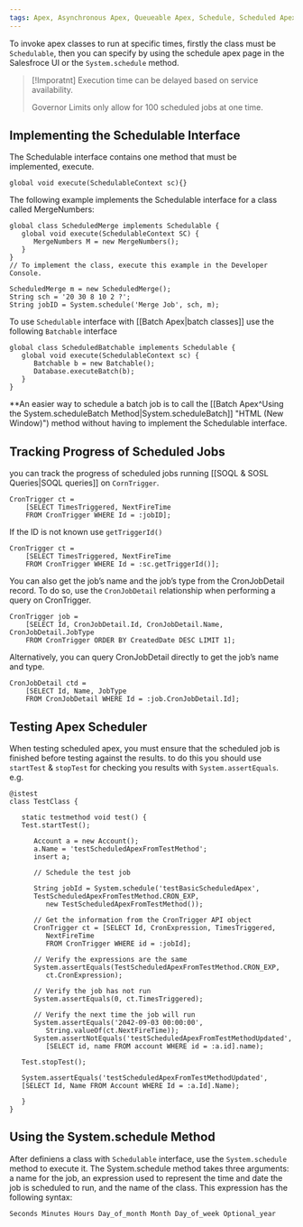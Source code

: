 ```yaml
---
tags: Apex, Asynchronous Apex, Queueable Apex, Schedule, Scheduled Apex, Apex Scheduler, Scheduled Jobs, Jobs, Schedulable
---
```


To invoke apex classes to run at specific times, firstly the class must be `Schedulable`, then  you can specify by using the schedule apex page in the Salesfroce UI or the `System.schedule` method. 

> [!Imporatnt]
> Execution time can be delayed based on service availability.
> 
> Governor Limits only allow for 100 scheduled jobs at one time. 

## Implementing the Schedulable Interface

The Schedulable interface contains one method that must be implemented, execute.
```apex
global void execute(SchedulableContext sc){}
```

The following example implements the Schedulable interface for a class called MergeNumbers:
```apex
global class ScheduledMerge implements Schedulable {
   global void execute(SchedulableContext SC) {
      MergeNumbers M = new MergeNumbers(); 
   }
}
// To implement the class, execute this example in the Developer Console.

ScheduledMerge m = new ScheduledMerge();
String sch = '20 30 8 10 2 ?';
String jobID = System.schedule('Merge Job', sch, m);
```

To use `Schedulable` interface with [[Batch Apex|batch classes]] use the following `Batchable` interface
```apex
global class ScheduledBatchable implements Schedulable {
   global void execute(SchedulableContext sc) {
      Batchable b = new Batchable(); 
      Database.executeBatch(b);
   }
}
```
*\*An easier way to schedule a batch job is to call the [[Batch Apex^Using the System.scheduleBatch Method|System.scheduleBatch]] "HTML (New Window)") method without having to implement the Schedulable interface.

## Tracking Progress of Scheduled Jobs
you can track the progress of scheduled jobs running [[SOQL & SOSL Queries|SOQL queries]] on `CornTrigger`.   
```apex
CronTrigger ct = 
    [SELECT TimesTriggered, NextFireTime
    FROM CronTrigger WHERE Id = :jobID];
```
If the ID is not known use `getTriggerId()`
```apex
CronTrigger ct = 
    [SELECT TimesTriggered, NextFireTime
    FROM CronTrigger WHERE Id = :sc.getTriggerId()];
```
You can also get the job’s name and the job’s type from the CronJobDetail record. To do so, use the `CronJobDetail` relationship when performing a query on CronTrigger.
```apex
CronTrigger job = 
    [SELECT Id, CronJobDetail.Id, CronJobDetail.Name, CronJobDetail.JobType 
    FROM CronTrigger ORDER BY CreatedDate DESC LIMIT 1];
```
Alternatively, you can query CronJobDetail directly to get the job’s name and type.
```apex
CronJobDetail ctd = 
    [SELECT Id, Name, JobType 
    FROM CronJobDetail WHERE Id = :job.CronJobDetail.Id];
```

## Testing Apex Scheduler
When testing scheduled apex, you must ensure that the scheduled job is finished before testing against the results. to do this you should use `startTest` & `stopTest` for checking you results with `System.assertEquals`. e.g.
```apex
@istest
class TestClass {

   static testmethod void test() {
   Test.startTest();

      Account a = new Account();
      a.Name = 'testScheduledApexFromTestMethod';
      insert a;

      // Schedule the test job

      String jobId = System.schedule('testBasicScheduledApex',
      TestScheduledApexFromTestMethod.CRON_EXP, 
         new TestScheduledApexFromTestMethod());

      // Get the information from the CronTrigger API object
      CronTrigger ct = [SELECT Id, CronExpression, TimesTriggered, 
         NextFireTime
         FROM CronTrigger WHERE id = :jobId];

      // Verify the expressions are the same
      System.assertEquals(TestScheduledApexFromTestMethod.CRON_EXP, 
         ct.CronExpression);

      // Verify the job has not run
      System.assertEquals(0, ct.TimesTriggered);

      // Verify the next time the job will run
      System.assertEquals('2042-09-03 00:00:00', 
         String.valueOf(ct.NextFireTime));
      System.assertNotEquals('testScheduledApexFromTestMethodUpdated',
         [SELECT id, name FROM account WHERE id = :a.id].name);

   Test.stopTest();

   System.assertEquals('testScheduledApexFromTestMethodUpdated',
   [SELECT Id, Name FROM Account WHERE Id = :a.Id].Name);

   }
}
```

## Using the System.schedule Method
After definiens a class with `Schedulable` interface, use the `System.schedule` method to execute it. The System.schedule method takes three arguments: a name for the job, an expression used to represent the time and date the job is scheduled to run, and the name of the class. This expression has the following syntax:
```apex
Seconds Minutes Hours Day_of_month Month Day_of_week Optional_year
```
